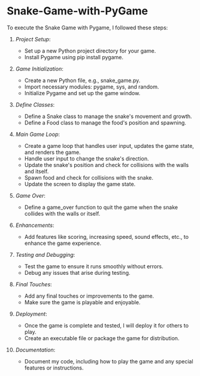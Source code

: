 # Snake-Game-with-PyGame
To execute the Snake Game with Pygame, I followed these steps:

1. *Project Setup*:
   - Set up a new Python project directory for your game.
   - Install Pygame using pip install pygame.

2. *Game Initialization*:
   - Create a new Python file, e.g., snake_game.py.
   - Import necessary modules: pygame, sys, and random.
   - Initialize Pygame and set up the game window.

3. *Define Classes*:
   - Define a Snake class to manage the snake's movement and growth.
   - Define a Food class to manage the food's position and spawning.

4. *Main Game Loop*:
   - Create a game loop that handles user input, updates the game state, and renders the game.
   - Handle user input to change the snake's direction.
   - Update the snake's position and check for collisions with the walls and itself.
   - Spawn food and check for collisions with the snake.
   - Update the screen to display the game state.

5. *Game Over*:
   - Define a game_over function to quit the game when the snake collides with the walls or itself.

6. *Enhancements*:
   - Add features like scoring, increasing speed, sound effects, etc., to enhance the game experience.

7. *Testing and Debugging*:
   - Test the game to ensure it runs smoothly without errors.
   - Debug any issues that arise during testing.

8. *Final Touches*:
   - Add any final touches or improvements to the game.
   - Make sure the game is playable and enjoyable.

9. *Deployment*:
   - Once the game is complete and tested, I will deploy it for others to play.
   - Create an executable file or package the game for distribution.

10. *Documentation*:
    - Document my code, including how to play the game and any special features or instructions.

